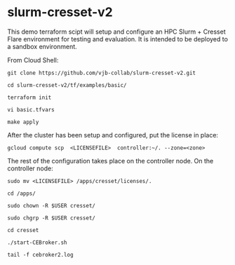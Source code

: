 # slurm-cresset-v2

This demo terraform scipt will setup and configure an HPC Slurm + Cresset Flare environment for testing and evaluation. It is intended to be deployed to a sandbox environment.    

From Cloud Shell:

```git clone https://github.com/vjb-collab/slurm-cresset-v2.git```

```cd slurm-cresset-v2/tf/examples/basic/```

```terraform init```

```vi basic.tfvars```

 ```make apply```
 
 After the cluster has been setup and configured, put the license in place:  
 
 ```gcloud compute scp  <LICENSEFILE>  controller:~/. --zone=<zone>```
 
 The rest of the configuration takes place on the controller node. On the controller node:
 
 ```sudo mv <LICENSEFILE> /apps/cresset/licenses/.```
 
 ``` cd /apps/ ```
 
 ```sudo chown -R $USER cresset/```
 
 ```sudo chgrp -R $USER cresset/```
 
 ```cd cresset```
 
 ```./start-CEBroker.sh```
 
 ```tail -f cebroker2.log```
 
